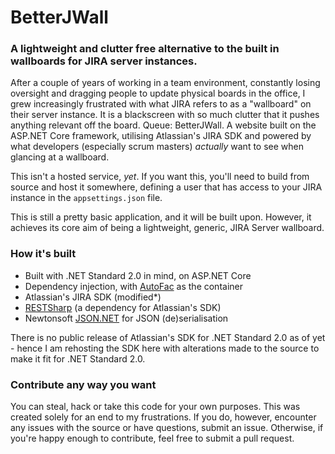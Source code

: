 # BetterJWall

### A lightweight and clutter free alternative to the built in wallboards for JIRA server instances.

After a couple of years of working in a  team environment, constantly losing oversight and dragging people to update physical boards in the office, I grew increasingly frustrated with what JIRA refers to as a "wallboard" on their server instance. It is a blackscreen with so much clutter that it pushes anything relevant off the board. Queue: BetterJWall. A website built on the ASP.NET Core framework, utilising Atlassian's JIRA SDK and powered by what developers (especially scrum masters) *actually* want to see when glancing at a wallboard.

This isn't a hosted service, *yet*. If you want this, you'll need to build from source and host it somewhere, defining a user that has access to your JIRA instance in the `appsettings.json` file.

This is still a pretty basic application, and it will be built upon. However, it achieves its core aim of being a lightweight, generic, JIRA Server wallboard.

### How it's built

* Built with .NET Standard 2.0 in mind, on ASP.NET Core
* Dependency injection, with [AutoFac](https://github.com/markdown-it/markdown-it) as the container
* Atlassian's JIRA SDK (modified*)
* [RESTSharp](https://github.com/markdown-it/markdown-it) (a dependency for Atlassian's SDK)
* Newtonsoft [JSON.NET](https://github.com/markdown-it/markdown-it) for JSON (de)serialisation

There is no public release of Atlassian's SDK for .NET Standard 2.0 as of yet - hence I am rehosting the SDK here with alterations made to the source to make it fit for .NET Standard 2.0.

### Contribute any way you want

You can steal, hack or take this code for your own purposes. This was created solely for an end to my frustrations. If you do, however, encounter any issues with the source or have questions, submit an issue. Otherwise, if you're happy enough to contribute, feel free to submit a pull request.